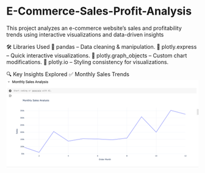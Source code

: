 # E-Commerce-Sales-Profit-Analysis
This project analyzes an e-commerce website’s sales and profitability trends using interactive visualizations and data-driven insights

🛠 Libraries Used
🔹 pandas – Data cleaning & manipulation.
🔹 plotly.express – Quick interactive visualizations.
🔹 plotly.graph_objects – Custom chart modifications.
🔹 plotly.io – Styling consistency for visualizations.

🔍 Key Insights Explored
✅ Monthly Sales Trends 
![Alt Text](https://github.com/ujjawal-dss/E-Commerce-Sales-Profit-Analysis/blob/main/monthly_sales.png)

